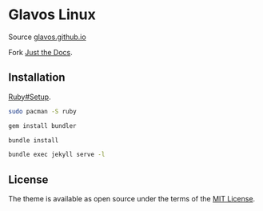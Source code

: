 # Glavos Linux

Source [glavos.github.io](https://glavos.github.io)

Fork [Just the Docs](https://pmarsceill.github.io/just-the-docs/).

## Installation

[Ruby#Setup](https://wiki.archlinux.org/index.php/Ruby#Setup).

```bash
sudo pacman -S ruby

gem install bundler

bundle install
```

```bash
bundle exec jekyll serve -l
```

## License

The theme is available as open source under the terms of the [MIT License](http://opensource.org/licenses/MIT).
